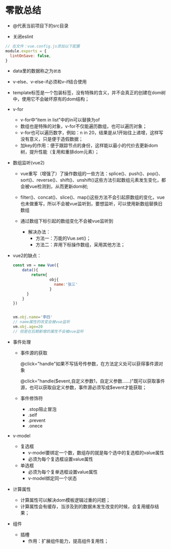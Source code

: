 # 零散总结

- @代表当前项目下的src目录

- 关闭eslint

```js
// 在文件：vue.config.js添加以下配置
module.exports = {
  lintOnSave: false,
}
```

- data里的数据称之为`状态`

- v-else、v-else-if必须和v-if结合使用

- template标签是一个包装标签，没有特殊的含义，并不会真正的创建在dom树中，使用它不会破坏原有的dom结构；

- v-for
  - v-for中“item in list”中的in可以替换为of
  - 数组也是特殊的对象，v-for不仅能遍历数组，也可以遍历对象；
  - v-for也可以遍历数字，例如：n in 20，结果是从1开始往上递增，这样写没有意义，只是便于造假数据；
  - 加key的作用：便于跟踪节点的身份，这样能以最小的代价去更新dom树，提升性能（复用和重排dom元素）；

- 数组监听(vue2)

  - vue重写（增强了）了操作数组的一些方法：splice()、push()、pop()、sort()、reverse()、shift()、unshift()这些方法引起数组元素发生变化，都会被vue检测到，从而更新dom树;

  - filter()、concat()、slice()、map()这些方法不会引起原数组的变化，vue也未做重写，所以不会被vue监听到，要想监听，可以使用新数组替换旧数组
  - 通过数组下标引起的数组变化不会被vue监听到
    - 解决办法：
      - 方法一：万能的Vue.set()；
      - 方法二：弃用下标操作数组，采用其他方法；

- vue2的缺点：

  ```js
  const vm = new Vue({
      data(){
          return{
    			  obj{
      			    name:'张三'
    			  }
  		}
      }
  })
  
  
  vm.obj.name='李四'
  // name属性的改变会被vue监听
  vm.obj.age=20
  // 但是在后期新增的属性不会被vue监听
  ```

- 事件处理

  - 事件源的获取

    @click="handle"如果不写括号传参数，在方法定义处可以获得事件源对象

    @click="handle($event,自定义参数1，自定义参数……)"既可以获取事件源，也可以获取自定义参数，事件源必须写成$event才能获取；

  - 事件修饰符

    - .stop阻止冒泡
    - .self
    - .prevent
    - .onece

- v-model

  - 复选框
    - v-model要绑定一个数，数组存的就是每个选中的复选框的value属性
    - 必须为每个复选框设置value属性
  - 单选框
    - 必须为每个复单选框设置value属性
    - v-model绑定同一个状态

- 计算属性
  - 计算属性可以解决dom模板逻辑过重的问题；
  - 计算属性会有缓存，当涉及到的数据未发生改变的时候，会复用缓存结果；
  
- 组件

  - 插槽
    - 作用：扩展组件能力，提高组件复用性；
